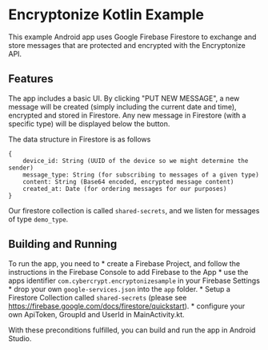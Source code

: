 # Encryptonize Kotlin Example

This example Android app uses Google Firebase Firestore to exchange and store messages that are protected and encrypted with the Encryptonize API.

## Features

The app includes a basic UI. By clicking "PUT NEW MESSAGE", a new message will be created (simply including the current date and time),
encrypted and stored in Firestore. Any new message in Firestore (with a specific type) will be displayed below the button.

The data structure in Firestore is as follows

```
{
    device_id: String (UUID of the device so we might determine the sender)
    message_type: String (for subscribing to messages of a given type)
    content: String (Base64 encoded, encrypted message content)
    created_at: Date (for ordering messages for our purposes)
}
```

Our firestore collection is called `shared-secrets`, and we listen for messages of type `demo_type`.

## Building and Running

To run the app, you need to
    * create a Firebase Project, and follow the instructions in the Firebase Console to add Firebase to the App
    * use the apps identifier `com.cybercrypt.encryptonizesample` in your Firebase Settings
    * drop your own `google-services.json` into the `app` folder.
    * Setup a Firestore Collection called `shared-secrets` (please see https://firebase.google.com/docs/firestore/quickstart).
    * configure your own ApiToken, GroupId and UserId in MainActivity.kt.

With these preconditions fulfilled, you can build and run the app in Android Studio.


